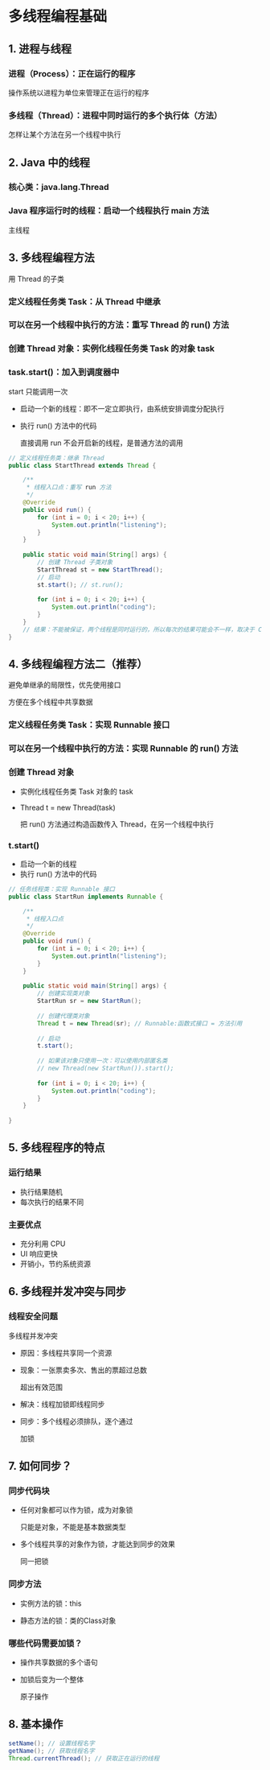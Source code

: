 # 多线程编程基础

## 1. 进程与线程

### 进程（Process）：正在运行的程序

操作系统以进程为单位来管理正在运行的程序

### 多线程（Thread）：进程中同时运行的多个执行体（方法）

怎样让某个方法在另一个线程中执行

## 2. Java 中的线程

### 核心类：java.lang.Thread

### Java 程序运行时的线程：启动一个线程执行 main 方法

主线程

## 3. 多线程编程方法

用 Thread 的子类

### 定义线程任务类 Task：从 Thread 中继承

### 可以在另一个线程中执行的方法：重写 Thread 的 run() 方法

### 创建 Thread 对象：实例化线程任务类 Task 的对象 task

### task.start()：加入到调度器中

start 只能调用一次

+ 启动一个新的线程：即不一定立即执行，由系统安排调度分配执行

+ 执行 run() 方法中的代码

  直接调用 run 不会开启新的线程，是普通方法的调用

``` java
// 定义线程任务类：继承 Thread
public class StartThread extends Thread {

	/**
	 * 线程入口点：重写 run 方法
	 */
	@Override
	public void run() {
		for (int i = 0; i < 20; i++) {
			System.out.println("listening");
		}
	}
	
	public static void main(String[] args) {
		// 创建 Thread 子类对象
		StartThread st = new StartThread();
		// 启动
		st.start(); // st.run();
		
		for (int i = 0; i < 20; i++) {
			System.out.println("coding");
		}
	}
	// 结果：不能被保证，两个线程是同时运行的，所以每次的结果可能会不一样，取决于 CPU 的调度；仔细比对 run 执行的结果
}
```

## 4. 多线程编程方法二（推荐）

避免单继承的局限性，优先使用接口

方便在多个线程中共享数据

### 定义线程任务类 Task：实现 Runnable 接口

### 可以在另一个线程中执行的方法：实现 Runnable 的 run() 方法

### 创建 Thread 对象

+ 实例化线程任务类 Task 对象的 task

+ Thread t = new Thread(task)

  把 run() 方法通过构造函数传入 Thread，在另一个线程中执行

### t.start() 

+ 启动一个新的线程
+ 执行 run() 方法中的代码

``` java
// 任务线程类：实现 Runnable 接口
public class StartRun implements Runnable {

	/**
	 * 线程入口点
	 */
	@Override
	public void run() {
		for (int i = 0; i < 20; i++) {
			System.out.println("listening");
		}
	}
	
	public static void main(String[] args) {
		// 创建实现类对象
		StartRun sr = new StartRun();
		
		// 创建代理类对象
		Thread t = new Thread(sr); // Runnable:函数式接口 = 方法引用
        
        // 启动
		t.start();
        
		// 如果该对象只使用一次：可以使用内部匿名类
        // new Thread(new StartRun()).start();
        
		for (int i = 0; i < 20; i++) {
			System.out.println("coding");
		}
	}
	
}
```

## 5. 多线程程序的特点

### 运行结果

+ 执行结果随机
+ 每次执行的结果不同

### 主要优点

+ 充分利用 CPU
+ UI 响应更快
+ 开销小，节约系统资源

## 6. 多线程并发冲突与同步

### 线程安全问题

多线程并发冲突

+ 原因：多线程共享同一个资源

+ 现象：一张票卖多次、售出的票超过总数

  超出有效范围

+ 解决：线程加锁即线程同步

+ 同步：多个线程必须排队，逐个通过

  加锁

## 7. 如何同步？

### 同步代码块

+ 任何对象都可以作为锁，成为对象锁

  只能是对象，不能是基本数据类型

+ 多个线程共享的对象作为锁，才能达到同步的效果

  同一把锁

### 同步方法

+ 实例方法的锁：this

+ 静态方法的锁：类的Class对象

### 哪些代码需要加锁？

+ 操作共享数据的多个语句

+ 加锁后变为一个整体

  原子操作

## 8. 基本操作

``` java
setName(); // 设置线程名字
getName(); // 获取线程名字
Thread.currentThread(); // 获取正在运行的线程 
```